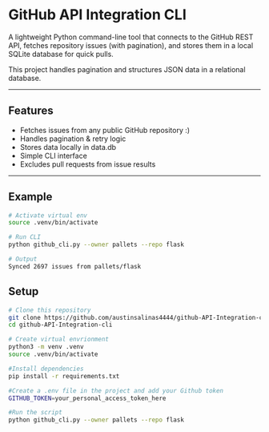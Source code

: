 # GitHub API Integration CLI 

A lightweight Python command-line tool that connects to the GitHub REST API, fetches repository issues (with pagination), and stores them in a local SQLite database for quick pulls.

This project handles pagination and structures JSON data in a relational database.

---

## Features

- Fetches issues from any public GitHub repository :) 
- Handles pagination & retry logic
- Stores data locally in data.db
- Simple CLI interface
- Excludes pull requests from issue results  

---

## Example 

```bash
# Activate virtual env
source .venv/bin/activate

# Run CLI
python github_cli.py --owner pallets --repo flask

# Output
Synced 2697 issues from pallets/flask
```

## Setup

   ```bash
# Clone this repository
   git clone https://github.com/austinsalinas4444/github-API-Integration-cli.git
   cd github-API-Integration-cli

# Create virtual envrionment
python3 -m venv .venv
source .venv/bin/activate

#Install dependencies
pip install -r requirements.txt

#Create a .env file in the project and add your Github token
GITHUB_TOKEN=your_personal_access_token_here

#Run the script
python github_cli.py --owner pallets --repo flask

```

